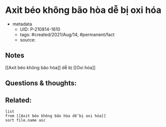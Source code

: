 # Axit béo không bão hòa dễ bị oxi hóa

- metadata
	- UID: P-210814-1610
	- tags: #created/2021/Aug/14, #permanent/fact 
	- source: 

## Notes
[[Axit béo không bão hòa]] dễ bị [[Oxi hóa]]

## Questions & thoughts:

## Related:
```dataview
list
from [[Axit béo không bão hòa dễ bị oxi hóa]]
sort file.name asc
```
